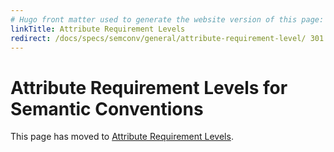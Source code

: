 ```yaml
---
# Hugo front matter used to generate the website version of this page:
linkTitle: Attribute Requirement Levels
redirect: /docs/specs/semconv/general/attribute-requirement-level/ 301!
---
```


# Attribute Requirement Levels for Semantic Conventions

This page has moved to
[Attribute Requirement Levels](https://opentelemetry.io/docs/specs/semconv/general/attribute-requirement-level/).
